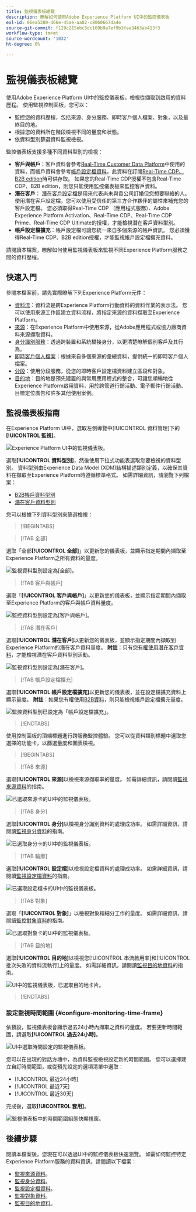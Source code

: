 ```yaml
---
title: 監視儀表板總覽
description: 瞭解如何使用Adobe Experience Platform UI中的監控儀表板
exl-id: 06ea5380-d66e-45ae-aa02-c8060667da4e
source-git-commit: f129c215ebc5dc169b9a7ef9b3faa3463ab413f3
workflow-type: tm+mt
source-wordcount: '1032'
ht-degree: 0%

---
```


# 監視儀表板總覽

使用Adobe Experience Platform UI中的監控儀表板，檢視從擷取到啟用的資料歷程。 使用監視控制面板，您可以：

* 監控您的資料歷程，包括來源、身分服務、即時客戶個人檔案、對象，以及最終目的地。
* 根據您的資料所在階段檢視不同的量度和狀態。
* 依資料型別篩選資料監視檢視。

監控儀表板支援多種不同資料型別的檢視：

* **客戶與帳戶**：客戶資料會參考[Real-Time Customer Data Platform](../../rtcdp/home.md)中使用的資料，而帳戶資料會參考[帳戶設定檔資料](../../rtcdp/accounts/account-profile-overview.md)，此資料在訂閱[Real-Time CDP、B2B edition](../../rtcdp/b2b-overview.md)時可供存取。 如果您的Real-Time CDP授權不包含Real-Time CDP、B2B edition，則您只能使用監控儀表板來監控客戶資料。
* **潛在客戶**： [潛在客戶設定檔](../../profile/ui/prospect-profile.md)是用來代表尚未與貴公司訂婚但您想要聯絡的人。 使用潛在客戶設定檔，您可以使用受信任的第三方合作夥伴的屬性來補充您的客戶設定檔。 您必須取得Real-Time CDP （應用程式服務）、Adobe Experience Platform Activation、Real-Time CDP、Real-Time CDP Prime、Real-Time CDP Ultimate的授權，才能檢視潛在客戶資料型別。
* **帳戶設定檔擴充**：帳戶設定檔可讓您統一來自多個來源的帳戶資訊。 您必須獲得Real-Time CDP、B2B edition授權，才能監視帳戶設定檔擴充資料。

請閱讀本檔案，瞭解如何使用監視儀表板來監視不同Experience Platform服務之間的資料歷程。

## 快速入門

參閱本檔案前，請先實際瞭解下列Experience Platform元件：

* [資料流](../home.md)：資料流是跨Experience Platform行動資料的資料作業的表示法。 您可以使用來源工作區建立資料流程，將指定來源的資料擷取至Experience Platform。
* [來源](../../sources/home.md)：在Experience Platform中使用來源，從Adobe應用程式或協力廠商資料來源擷取資料。
* [身分識別服務](../../identity-service/home.md)：透過跨裝置和系統橋接身分，以更清楚瞭解個別客戶及其行為。
* [即時客戶個人檔案](../../profile/home.md)：根據來自多個來源的彙總資料，提供統一的即時客戶個人檔案。
* [分段](../../segmentation/home.md)：使用分段服務，從您的即時客戶設定檔資料建立區段和對象。
* [目的地](../../destinations/home.md)：目的地是預先建置的與常用應用程式的整合，可讓您順暢地從Experience Platform啟用資料，用於跨管道行銷活動、電子郵件行銷活動、目標定位廣告和許多其他使用案例。

## 監視儀表板指南

在Experience Platform UI中，選取左側導覽中[!UICONTROL 資料管理]下的&#x200B;**[!UICONTROL 監視]**。

![Experience Platform UI中的監視儀表板。](../assets/ui/monitor-overview/monitoring.png)

選取&#x200B;**[!UICONTROL 資料型別]**，然後使用下拉式功能表選取您要檢視的資料型別。 資料型別由Experience Data Model (XDM)結構描述類別定義，以確保其資料在擷取至Experience Platform時遵循標準格式。 如需詳細資訊，請瀏覽下列檔案：

* [B2B帳戶資料型別](../../rtcdp/b2b-tutorial.md)
* [潛在客戶資料型別](../../rtcdp/partner-data/prospecting.md)

您可以根據下列資料型別來篩選檢視：

>[!BEGINTABS]

>[!TAB 全部]

選取「全部&#x200B;**[!UICONTROL 全部]**」以更新您的儀表板，並顯示指定期間內擷取至Experience Platform之所有資料的量度。

![監視資料型別設定為[全部]。](../assets/ui/monitor-overview/all.png)

>[!TAB 客戶與帳戶]

選取「**[!UICONTROL 客戶與帳戶]**」以更新您的儀表板，並顯示指定期間內擷取至Experience Platform的客戶與帳戶資料量度。

![監控資料型別設定為[客戶與帳戶]。](../assets/ui/monitor-overview/customer-account.png)

>[!TAB 潛在客戶]

選取&#x200B;**[!UICONTROL 潛在客戶]**&#x200B;以更新您的儀表板，並顯示指定期間內擷取到Experience Platform的潛在客戶資料量度。 **附註**：只有您[有權使用潛在客戶資料](../../rtcdp/partner-data/prospecting.md)，才能檢視潛在客戶資料型別活動。

![監視資料型別設定為[潛在客戶]。](../assets/ui/monitor-overview/prospect.png)

>[!TAB 帳戶設定檔擴充]

選取&#x200B;**[!UICONTROL 帳戶設定檔擴充]**&#x200B;以更新您的儀表板，並在設定檔擴充資料上顯示量度。 **附註**：如果您有權使用[B2B資料](../../rtcdp/b2b-tutorial.md)，則只能檢視帳戶設定檔擴充量度。

![監控資料型別已設定為「帳戶設定檔擴充」。](../assets/ui/monitor-overview/account-profile-enrichment.png)

>[!ENDTABS]

使用控制面板的頂端標題進行跨服務監控體驗。 您可以從資料類別標題中選取您選擇的功能卡，以篩選量度和圖表檢視。

>[!BEGINTABS]

>[!TAB 來源]

選取&#x200B;**[!UICONTROL 來源]**&#x200B;以檢視來源擷取率的量度。 如需詳細資訊，請閱讀[監視來源資料](monitor-sources.md)的指南。

![已選取來源卡的UI中的監視儀表板。](../assets/ui/monitor-overview/sources.png)

>[!TAB 身分]

選取&#x200B;**[!UICONTROL 身分]**&#x200B;以檢視身分識別資料的處理成功率。 如需詳細資訊，請閱讀[監視身分資料](monitor-identities.md)的指南。

![已選取身分卡的UI中的監視儀表板。](../assets/ui/monitor-overview/identities.png)

>[!TAB 輪廓]

選取&#x200B;**[!UICONTROL 設定檔]**&#x200B;以檢視設定檔資料的處理成功率。 如需詳細資訊，請閱讀[監視設定檔資料](monitor-profiles.md)的指南。

![已選取設定檔卡的UI中的監視儀表板。](../assets/ui/monitor-overview/profiles.png)

>[!TAB 對象]

選取「**[!UICONTROL 對象]**」以檢視對象和細分工作的量度。 如需詳細資訊，請閱讀[監控對象資料](monitor-audiences.md)的指南。

![已選取對象卡的Ui中的監視儀表板。](../assets/ui/monitor-overview/audiences.png)

>[!TAB 目的地]

選取&#x200B;**[!UICONTROL 目的地]**&#x200B;以檢視您[!UICONTROL 串流啟用率]和[!UICONTROL 批次失敗的資料流執行]上的量度。 如需詳細資訊，請閱讀[監視目的地資料](monitor-destinations.md)的指南。

![UI中的監視儀表板，已選取目的地卡片。](../assets/ui/monitor-overview/destinations.png)

>[!ENDTABS]

### 設定監視時間範圍 {#configure-monitoring-time-frame}

依預設，監視儀表板會顯示過去24小時內擷取之資料的量度。 若要更新時間範圍，請選取&#x200B;**[!UICONTROL 過去24小時]**。

![UI中選取時間設定的監視儀表板。](../assets/ui/monitor-overview/select-time.png)

您可以在出現的對話方塊中，為資料監視檢視設定新的時間範圍。 您可以選擇建立自訂時間範圍，或從預先設定的選項清單中選取：

* [!UICONTROL 最近24小時]
* [!UICONTROL 最近7天]
* [!UICONTROL 最近30天]

完成後，選取&#x200B;**[!UICONTROL 套用]**。

![監視儀表板中的時間範圍組態快顯視窗。](../assets/ui/monitor-overview/update-time.png)

## 後續步驟

閱讀本檔案後，您現在可以透過UI中的監控儀表板快速瀏覽。 如需如何監控特定Experience Platform服務的資料資訊，請閱讀以下檔案：

* [監視來源資料](monitor-sources.md)。
* [監視身分資料](monitor-identities.md)。
* [監視設定檔資料](monitor-profiles.md)。
* [監視對象資料](monitor-audiences.md)。
* [監視目的地資料](monitor-destinations.md)。
